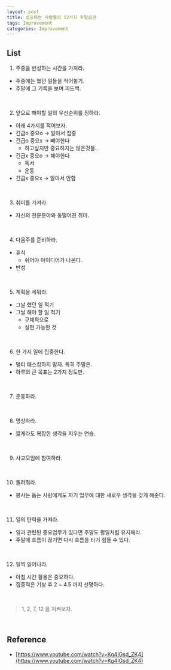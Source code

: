 ```yaml
---
layout: post
title: 성공하는 사람들의 12가지 주말습관
tags: Improvement
categories: Improvement
---
```


## List
1) 주중을 반성하는 시간을 가져라.  
* 주중에는 했던 일들을 적어놓기.
* 주말에 그 기록을 보며 피드백.

<br>

2) 앞으로 해야할 일의 우선순위를 정하라.
* 아래 4가지를 적어보자.
* 긴급o 중요o -> 알아서 집중
* 긴급o 중요x -> 빼야한다
    * 하고싶지만 중요하지는 않은것들..
* 긴급x 중요o -> 해야한다
    * 독서
    * 운동
* 긴급x 중요x -> 알아서 안함
  
<br>  

3) 취미를 가져라.
* 자신의 전문분야와 동떨어진 취미.
 
<br>  

4) 다음주를 준비하라.
* 휴식
    * 쉬어야 아이디어가 나온다.
* 반성

<br>  

5) 계획을 세워라.
* 그날 했던 일 적기
* 그날 해야 할 일 적기
    * 구체적으로
    * 실현 가능한 것

<br>  

6) 한 가지 일에 집중한다.
* 멀티 태스킹하지 말자. 특히 주말은.
* 하루의 큰 목표는 2가지 정도만.

<br>  

7) 운동하라.

<br>  

8) 명상하라.
* 짧게라도 복잡한 생각들 지우는 연습.

<br>  

9) 사교모임에 참여하라.  

<br>  
  
10) 돌려줘라.
* 봉사는 돕는 사람에게도 자기 업무에 대한 새로우 생각을 갖게 해준다.  

<br>  

11) 일의 탄력을 가져라.
* 일과 관련된 중요업무가 있다면 주말도 평일처럼 유지해라.
* 주말에 흐름이 끊기면 다시 흐름을 타기 힘들 수 있다.

<br>  

12) 일찍 일어나라.
* 아침 시간 활용은 중요하다.
* 집중력은 기상 후 2 ~ 4.5 까지 선명하다.

<br>  

> 1, 2, 7, 12 을 지켜보자.

<br>  

## Reference
* [https://www.youtube.com/watch?v=Kg4IGsd_ZK4](https://www.youtube.com/watch?v=Kg4IGsd_ZK4)

